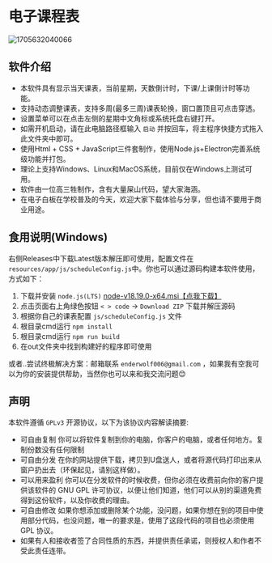 # 电子课程表

![1705632040066](images/README/1705632040066.png)

## 软件介绍

- 本软件具有显示当天课表，当前星期，天数倒计时，下课/上课倒计时等功能。
- 支持动态调整课表，支持多周(最多三周)课表轮换，窗口置顶且可点击穿透。
- 设置菜单可以在点击左侧的星期中文角标或系统托盘右键打开。
- 如需开机启动，请在此电脑路径框输入 `启动` 并按回车，将主程序快捷方式拖入此文件夹中即可。
- 使用Html + CSS + JavaScript三件套制作，使用Node.js+Electron完善系统级功能并打包。
- 理论上支持Windows、Linux和MacOS系统，目前仅在Windows上测试可用。
- 软件由一位高三牲制作，含有大量屎山代码，望大家海涵。
- 在电子白板在学校普及的今天，欢迎大家下载体验与分享，但也请不要用于商业用途。

## 食用说明(Windows)

右侧Releases中下载Latest版本解压即可使用，配置文件在`resources/app/js/scheduleConfig.js`中。你也可以通过源码构建本软件使用，方式如下：

1. 下载并安装 `node.js(LTS)` [node-v18.19.0-x64.msi【点我下载】](https://cdn.npmmirror.com/binaries/node/v18.19.0/node-v18.19.0-x64.msi)
2. 点击页面右上角绿色按钮 `< > code` -> `Download ZIP` 下载并解压源码
3. 根据你自己的课表配置 `js/scheduleConfig.js` 文件
4. 根目录cmd运行 `npm install`
5. 根目录cmd运行 `npm run build`
6. 在out文件夹中找到构建好的程序即可使用

或者..尝试终极解决方案：邮箱联系 `enderwolf006@gmail.com` ，如果我有空我可以为你的安装提供帮助，当然你也可以来和我交流问题😊

## 声明

本软件遵循 `GPLv3` 开源协议，以下为该协议内容解读摘要:

* 可自由复制 你可以将软件复制到你的电脑，你客户的电脑，或者任何地方。复制份数没有任何限制
* 可自由分发 在你的网站提供下载，拷贝到U盘送人，或者将源代码打印出来从窗户扔出去（环保起见，请别这样做）。
* 可以用来盈利 你可以在分发软件的时候收费，但你必须在收费前向你的客户提供该软件的 GNU GPL 许可协议，以便让他们知道，他们可以从别的渠道免费得到这份软件，以及你收费的理由。
* 可自由修改 如果你想添加或删除某个功能，没问题，如果你想在别的项目中使用部分代码，也没问题，唯一的要求是，使用了这段代码的项目也必须使用 GPL 协议。
* 如果有人和接收者签了合同性质的东西，并提供责任承诺，则授权人和作者不受此责任连带。
